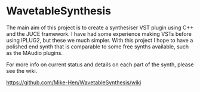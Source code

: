 # WavetableSynthesis

The main aim of this project is to create a synthesiser VST plugin using C++ and the JUCE framework. I have had some experience making VSTs before using IPLUG2, but these we much simpler. With this project I hope to have a polished end synth that is comparable to some free synths available, such as the MAudio plugins.

For more info on current status and details on each part of the synth, please see the wiki.

https://github.com/Mike-Hen/WavetableSynthesis/wiki
